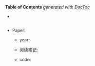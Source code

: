 <!-- START doctoc generated TOC please keep comment here to allow auto update -->
<!-- DON'T EDIT THIS SECTION, INSTEAD RE-RUN doctoc TO UPDATE -->
**Table of Contents**  *generated with [DocToc](https://github.com/thlorenz/doctoc)*

- [](#)

<!-- END doctoc generated TOC please keep comment here to allow auto update -->


## 

- Paper: 
  - year: 
  - 阅读笔记: 
    
  - code: 




